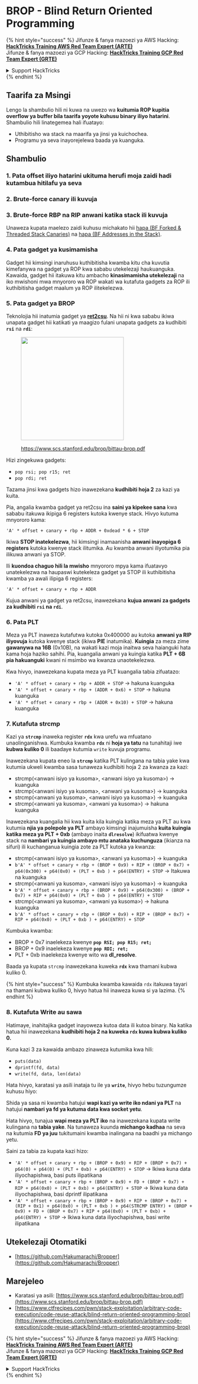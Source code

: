 # BROP - Blind Return Oriented Programming

{% hint style="success" %}
Jifunze & fanya mazoezi ya AWS Hacking:<img src="../../.gitbook/assets/arte.png" alt="" data-size="line">[**HackTricks Training AWS Red Team Expert (ARTE)**](https://training.hacktricks.xyz/courses/arte)<img src="../../.gitbook/assets/arte.png" alt="" data-size="line">\
Jifunze & fanya mazoezi ya GCP Hacking: <img src="../../.gitbook/assets/grte.png" alt="" data-size="line">[**HackTricks Training GCP Red Team Expert (GRTE)**<img src="../../.gitbook/assets/grte.png" alt="" data-size="line">](https://training.hacktricks.xyz/courses/grte)

<details>

<summary>Support HackTricks</summary>

* Angalia [**mpango wa usajili**](https://github.com/sponsors/carlospolop)!
* **Jiunge na** 💬 [**kikundi cha Discord**](https://discord.gg/hRep4RUj7f) au [**kikundi cha telegram**](https://t.me/peass) au **fuata** sisi kwenye **Twitter** 🐦 [**@hacktricks\_live**](https://twitter.com/hacktricks_live)**.**
* **Shiriki mbinu za hacking kwa kuwasilisha PRs kwa** [**HackTricks**](https://github.com/carlospolop/hacktricks) na [**HackTricks Cloud**](https://github.com/carlospolop/hacktricks-cloud) repos za github.

</details>
{% endhint %}

## Taarifa za Msingi

Lengo la shambulio hili ni kuwa na uwezo wa **kuitumia ROP kupitia overflow ya buffer bila taarifa yoyote kuhusu binary iliyo hatarini**.\
Shambulio hili linategemea hali ifuatayo:

* Uthibitisho wa stack na maarifa ya jinsi ya kuichochea.
* Programu ya seva inayorejelewa baada ya kuanguka.

## Shambulio

### **1. Pata offset iliyo hatarini** ukituma herufi moja zaidi hadi kutambua hitilafu ya seva

### **2. Brute-force canary** ili kuvuja

### **3. Brute-force RBP na RIP** anwani katika stack ili kuvuja

Unaweza kupata maelezo zaidi kuhusu michakato hii [hapa (BF Forked & Threaded Stack Canaries)](../common-binary-protections-and-bypasses/stack-canaries/bf-forked-stack-canaries.md) na [hapa (BF Addresses in the Stack)](../common-binary-protections-and-bypasses/pie/bypassing-canary-and-pie.md).

### **4. Pata gadget ya kusimamisha**

Gadget hii kimsingi inaruhusu kuthibitisha kwamba kitu cha kuvutia kimefanywa na gadget ya ROP kwa sababu utekelezaji haukuanguka. Kawaida, gadget hii itakuwa kitu ambacho **kinasimamisha utekelezaji** na iko mwishoni mwa mnyororo wa ROP wakati wa kutafuta gadgets za ROP ili kuthibitisha gadget maalum ya ROP ilitekelezwa.

### **5. Pata gadget ya BROP**

Teknolojia hii inatumia gadget ya [**ret2csu**](ret2csu.md). Na hii ni kwa sababu ikiwa unapata gadget hii katikati ya maagizo fulani unapata gadgets za kudhibiti **`rsi`** na **`rdi`**:

<figure><img src="../../.gitbook/assets/image (1) (1) (1) (1) (1) (1) (1) (1) (1) (1) (1) (1).png" alt="" width="278"><figcaption><p><a href="https://www.scs.stanford.edu/brop/bittau-brop.pdf">https://www.scs.stanford.edu/brop/bittau-brop.pdf</a></p></figcaption></figure>

Hizi zingekuwa gadgets:

* `pop rsi; pop r15; ret`
* `pop rdi; ret`

Tazama jinsi kwa gadgets hizo inawezekana **kudhibiti hoja 2** za kazi ya kuita.

Pia, angalia kwamba gadget ya ret2csu ina **saini ya kipekee sana** kwa sababu itakuwa ikipiga 6 registers kutoka kwenye stack. Hivyo kutuma mnyororo kama:

`'A' * offset + canary + rbp + ADDR + 0xdead * 6 + STOP`

Ikiwa **STOP inatekelezwa**, hii kimsingi inamaanisha **anwani inayopiga 6 registers** kutoka kwenye stack ilitumika. Au kwamba anwani iliyotumika pia ilikuwa anwani ya STOP.

Ili **kuondoa chaguo hili la mwisho** mnyororo mpya kama ifuatavyo unatekelezwa na haupaswi kutekeleza gadget ya STOP ili kuthibitisha kwamba ya awali ilipiga 6 registers:

`'A' * offset + canary + rbp + ADDR`

Kujua anwani ya gadget ya ret2csu, inawezekana **kujua anwani za gadgets za kudhibiti `rsi` na `rdi`**.

### 6. Pata PLT

Meza ya PLT inaweza kutafutwa kutoka 0x400000 au kutoka **anwani ya RIP iliyovuja** kutoka kwenye stack (ikiwa **PIE** inatumika). **Kuingia** za meza zime **gawanywa na 16B** (0x10B), na wakati kazi moja inaitwa seva haianguki hata kama hoja haziko sahihi. Pia, kuangalia anwani ya kuingia katika **PLT + 6B pia hakuanguki** kwani ni msimbo wa kwanza unaotekelezwa.

Kwa hivyo, inawezekana kupata meza ya PLT kuangalia tabia zifuatazo:

* `'A' * offset + canary + rbp + ADDR + STOP` -> hakuna kuanguka
* `'A' * offset + canary + rbp + (ADDR + 0x6) + STOP` -> hakuna kuanguka
* `'A' * offset + canary + rbp + (ADDR + 0x10) + STOP` -> hakuna kuanguka

### 7. Kutafuta strcmp

Kazi ya **`strcmp`** inaweka register **`rdx`** kwa urefu wa mfuatano unaolinganishwa. Kumbuka kwamba **`rdx`** ni **hoja ya tatu** na tunahitaji iwe **kubwa kuliko 0** ili baadaye kutumia `write` kuvuja programu.

Inawezekana kupata eneo la **`strcmp`** katika PLT kulingana na tabia yake kwa kutumia ukweli kwamba sasa tunaweza kudhibiti hoja 2 za kwanza za kazi:

* strcmp(\<anwani isiyo ya kusoma>, \<anwani isiyo ya kusoma>) -> kuanguka
* strcmp(\<anwani isiyo ya kusoma>, \<anwani ya kusoma>) -> kuanguka
* strcmp(\<anwani ya kusoma>, \<anwani isiyo ya kusoma>) -> kuanguka
* strcmp(\<anwani ya kusoma>, \<anwani ya kusoma>) -> hakuna kuanguka

Inawezekana kuangalia hii kwa kuita kila kuingia katika meza ya PLT au kwa kutumia **njia ya polepole ya PLT** ambayo kimsingi inajumuisha **kuita kuingia katika meza ya PLT + 0xb** (ambayo inaita **`dlresolve`**) ikifuatwa kwenye stack na **nambari ya kuingia ambayo mtu anataka kuchunguza** (ikianza na sifuri) ili kuchanganua kuingia zote za PLT kutoka ya kwanza:

* strcmp(\<anwani isiyo ya kusoma>, \<anwani ya kusoma>) -> kuanguka
* `b'A' * offset + canary + rbp + (BROP + 0x9) + RIP + (BROP + 0x7) + p64(0x300) + p64(0x0) + (PLT + 0xb ) + p64(ENTRY) + STOP` -> Itakuwa na kuanguka
* strcmp(\<anwani ya kusoma>, \<anwani isiyo ya kusoma>) -> kuanguka
* `b'A' * offset + canary + rbp + (BROP + 0x9) + p64(0x300) + (BROP + 0x7) + RIP + p64(0x0) + (PLT + 0xb ) + p64(ENTRY) + STOP`
* strcmp(\<anwani ya kusoma>, \<anwani ya kusoma>) -> hakuna kuanguka
* `b'A' * offset + canary + rbp + (BROP + 0x9) + RIP + (BROP + 0x7) + RIP + p64(0x0) + (PLT + 0xb ) + p64(ENTRY) + STOP`

Kumbuka kwamba:

* BROP + 0x7 inaelekeza kwenye **`pop RSI; pop R15; ret;`**
* BROP + 0x9 inaelekeza kwenye **`pop RDI; ret;`**
* PLT + 0xb inaelekeza kwenye wito wa **dl\_resolve**.

Baada ya kupata `strcmp` inawezekana kuweka **`rdx`** kwa thamani kubwa kuliko 0.

{% hint style="success" %}
Kumbuka kwamba kawaida `rdx` itakuwa tayari na thamani kubwa kuliko 0, hivyo hatua hii inaweza kuwa si ya lazima.
{% endhint %}

### 8. Kutafuta Write au sawa

Hatimaye, inahitajika gadget inayoweza kutoa data ili kutoa binary. Na katika hatua hii inawezekana **kudhibiti hoja 2 na kuweka `rdx` kuwa kubwa kuliko 0.**

Kuna kazi 3 za kawaida ambazo zinaweza kutumika kwa hili:

* `puts(data)`
* `dprintf(fd, data)`
* `write(fd, data, len(data)`

Hata hivyo, karatasi ya asili inataja tu ile ya **`write`**, hivyo hebu tuzungumze kuhusu hiyo:

Shida ya sasa ni kwamba hatujui **wapi kazi ya write iko ndani ya PLT** na hatujui **nambari ya fd ya kutuma data kwa socket yetu**.

Hata hivyo, tunajua **wapi meza ya PLT iko** na inawezekana kupata write kulingana na **tabia yake**. Na tunaweza kuunda **michango kadhaa** na seva na kutumia **FD ya juu** tukitumaini kwamba inalingana na baadhi ya michango yetu.

Saini za tabia za kupata kazi hizo:

* `'A' * offset + canary + rbp + (BROP + 0x9) + RIP + (BROP + 0x7) + p64(0) + p64(0) + (PLT + 0xb) + p64(ENTRY) + STOP` -> Ikiwa kuna data iliyochapishwa, basi puts ilipatikana
* `'A' * offset + canary + rbp + (BROP + 0x9) + FD + (BROP + 0x7) + RIP + p64(0x0) + (PLT + 0xb) + p64(ENTRY) + STOP` -> Ikiwa kuna data iliyochapishwa, basi dprintf ilipatikana
* `'A' * offset + canary + rbp + (BROP + 0x9) + RIP + (BROP + 0x7) + (RIP + 0x1) + p64(0x0) + (PLT + 0xb ) + p64(STRCMP ENTRY) + (BROP + 0x9) + FD + (BROP + 0x7) + RIP + p64(0x0) + (PLT + 0xb) + p64(ENTRY) + STOP` -> Ikiwa kuna data iliyochapishwa, basi write ilipatikana

## Utekelezaji Otomatiki

* [https://github.com/Hakumarachi/Bropper](https://github.com/Hakumarachi/Bropper)

## Marejeleo

* Karatasi ya asili: [https://www.scs.stanford.edu/brop/bittau-brop.pdf](https://www.scs.stanford.edu/brop/bittau-brop.pdf)
* [https://www.ctfrecipes.com/pwn/stack-exploitation/arbitrary-code-execution/code-reuse-attack/blind-return-oriented-programming-brop](https://www.ctfrecipes.com/pwn/stack-exploitation/arbitrary-code-execution/code-reuse-attack/blind-return-oriented-programming-brop)

{% hint style="success" %}
Jifunze & fanya mazoezi ya AWS Hacking:<img src="../../.gitbook/assets/arte.png" alt="" data-size="line">[**HackTricks Training AWS Red Team Expert (ARTE)**](https://training.hacktricks.xyz/courses/arte)<img src="../../.gitbook/assets/arte.png" alt="" data-size="line">\
Jifunze & fanya mazoezi ya GCP Hacking: <img src="../../.gitbook/assets/grte.png" alt="" data-size="line">[**HackTricks Training GCP Red Team Expert (GRTE)**<img src="../../.gitbook/assets/grte.png" alt="" data-size="line">](https://training.hacktricks.xyz/courses/grte)

<details>

<summary>Support HackTricks</summary>

* Angalia [**mpango wa usajili**](https://github.com/sponsors/carlospolop)!
* **Jiunge na** 💬 [**kikundi cha Discord**](https://discord.gg/hRep4RUj7f) au [**kikundi cha telegram**](https://t.me/peass) au **fuata** sisi kwenye **Twitter** 🐦 [**@hacktricks\_live**](https://twitter.com/hacktricks_live)**.**
* **Shiriki mbinu za hacking kwa kuwasilisha PRs kwa** [**HackTricks**](https://github.com/carlospolop/hacktricks) na [**HackTricks Cloud**](https://github.com/carlospolop/hacktricks-cloud) repos za github.

</details>
{% endhint %}
